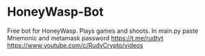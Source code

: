 # HoneyWasp-Bot
Free bot for HoneyWasp. Plays games and shoots.
In main.py paste Mnemonic and metamask password
https://t.me/rudtyt
https://www.youtube.com/c/RudyCrypto/videos
